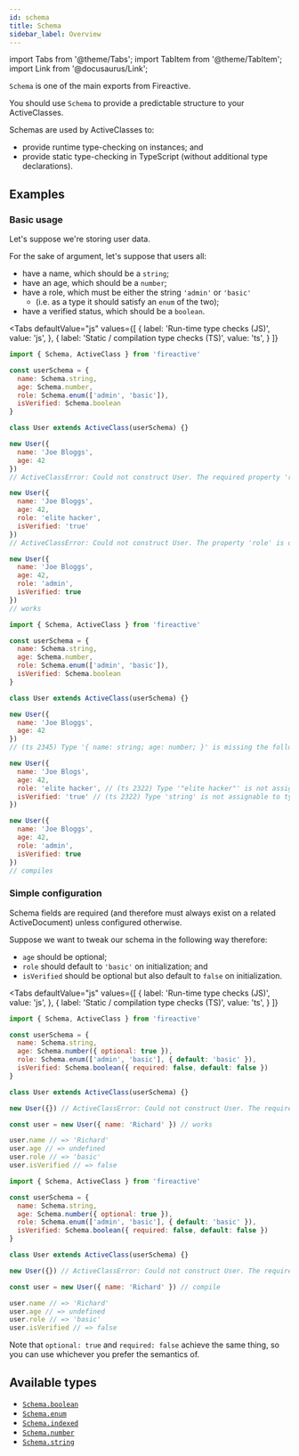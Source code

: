 ```yaml
---
id: schema
title: Schema
sidebar_label: Overview
---
```


import Tabs from '@theme/Tabs';
import TabItem from '@theme/TabItem';
import Link from '@docusaurus/Link';

`Schema` is one of the main exports from Fireactive.

You should use `Schema` to provide a predictable structure to your ActiveClasses.

Schemas are used by ActiveClasses to:
- provide runtime type-checking on instances; and
- provide static type-checking in TypeScript (without additional type declarations).

## Examples

### Basic usage
Let's suppose we're storing user data.

For the sake of argument, let's suppose that users all:
- have a name, which should be a `string`;
- have an age, which should be a `number`;
- have a role, which must be either the string `'admin'` or `'basic'`
  - (i.e. as a type it should satisfy an `enum` of the two);
- have a verified status, which should be a `boolean`.

<Tabs
  defaultValue="js"
  values={[
    { label: 'Run-time type checks (JS)', value: 'js', },
    { label: 'Static / compilation type checks (TS)', value: 'ts', }
  ]}
>
<TabItem value='js'>

```js
import { Schema, ActiveClass } from 'fireactive'

const userSchema = {
  name: Schema.string,
  age: Schema.number,
  role: Schema.enum(['admin', 'basic']),
  isVerified: Schema.boolean
}

class User extends ActiveClass(userSchema) {}

new User({
  name: 'Joe Bloggs',
  age: 42
})
// ActiveClassError: Could not construct User. The required property 'role' is missing

new User({
  name: 'Joe Bloggs',
  age: 42,
  role: 'elite hacker',
  isVerified: 'true'
})
// ActiveClassError: Could not construct User. The property 'role' is of the wrong type

new User({
  name: 'Joe Bloggs',
  age: 42,
  role: 'admin',
  isVerified: true
})
// works
```

</TabItem>
<TabItem value='ts'>

```js
import { Schema, ActiveClass } from 'fireactive'

const userSchema = {
  name: Schema.string,
  age: Schema.number,
  role: Schema.enum(['admin', 'basic']),
  isVerified: Schema.boolean
}

class User extends ActiveClass(userSchema) {}

new User({
  name: 'Joe Bloggs',
  age: 42
})
// (ts 2345) Type '{ name: string; age: number; }' is missing the following properties from type ...: role, isVerified

new User({
  name: 'Joe Blogs',
  age: 42,
  role: 'elite hacker', // (ts 2322) Type '"elite hacker"' is not assignable to type '"admin" | "basic"'
  isVerified: 'true' // (ts 2322) Type 'string' is not assignable to type 'boolean'
})

new User({
  name: 'Joe Bloggs',
  age: 42,
  role: 'admin',
  isVerified: true
})
// compiles
```

</TabItem>
</Tabs>

### Simple configuration
Schema fields are required (and therefore must always exist on a related <Link to='/docs/api/active-document'>ActiveDocument</Link>) unless configured otherwise.

Suppose we want to tweak our schema in the following way therefore:

- `age` should be optional;
- `role` should default to `'basic'` on initialization; and
- `isVerified` should be optional but also default to `false` on initialization.

<Tabs
  defaultValue="js"
  values={[
    { label: 'Run-time type checks (JS)', value: 'js', },
    { label: 'Static / compilation type checks (TS)', value: 'ts', }
  ]}
>
<TabItem value='js'>

```js
import { Schema, ActiveClass } from 'fireactive'

const userSchema = {
  name: Schema.string,
  age: Schema.number({ optional: true }),
  role: Schema.enum(['admin', 'basic'], { default: 'basic' }),
  isVerified: Schema.boolean({ required: false, default: false })
}

class User extends ActiveClass(userSchema) {}

new User({}) // ActiveClassError: Could not construct User. The required property 'name' is missing

const user = new User({ name: 'Richard' }) // works

user.name // => 'Richard'
user.age // => undefined
user.role // => 'basic'
user.isVerified // => false
```

</TabItem>
<TabItem value='ts'>

```js
import { Schema, ActiveClass } from 'fireactive'

const userSchema = {
  name: Schema.string,
  age: Schema.number({ optional: true }),
  role: Schema.enum(['admin', 'basic'], { default: 'basic' }),
  isVerified: Schema.boolean({ required: false, default: false })
}

class User extends ActiveClass(userSchema) {}

new User({}) // ActiveClassError: Could not construct User. The required property 'name' is missing

const user = new User({ name: 'Richard' }) // compile

user.name // => 'Richard'
user.age // => undefined
user.role // => 'basic'
user.isVerified // => false
```

</TabItem>
</Tabs>

Note that `optional: true` and `required: false` achieve the same thing, so you can use whichever you prefer the semantics of.


## Available types
- [`Schema.boolean`](boolean.md)
- [`Schema.enum`](enum.md)
- [`Schema.indexed`](indexed.md)
- [`Schema.number`](number.md)
- [`Schema.string`](string.md)
